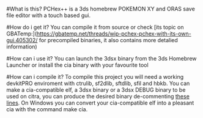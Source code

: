 #What is this?
PCHex++ is a 3ds homebrew POKEMON XY and ORAS save file editor with a touch based gui.

#How do i get it?
You can compile it from source or check [its topic on GBATemp:](https://gbatemp.net/threads/wip-pchex-pchex-with-its-own-gui.405302/ for precompiled binaries, it also contains more detalied information)

#How can i use it?
You can launch the 3dsx binary from the 3ds Homebrew Launcher or install the cia binary with your favourite tool

#How can i compile it?
To compile this project you will need a working devkitPRO enviroment with ctrulib, sf2dlib, sftdlib, sfil and hbkb.
You can make a cia-compatible elf, a 3dsx binary or a 3dsx DEBUG binary to be used on citra, you can produce the desired binary de-commenting [these lines](https://github.com/Slashcash/PCHex-plusplus/blob/new-release/include/core/compileoptions.h#L4#L6).
On Windows you can convert your cia-compatible elf into a pleasant cia with the command make cia.
